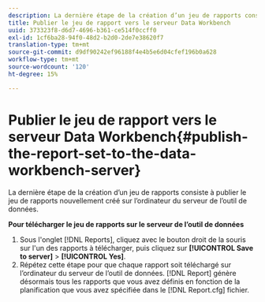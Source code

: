 ```yaml
---
description: La dernière étape de la création d’un jeu de rapports consiste à publier le jeu de rapports nouvellement créé sur l’ordinateur du serveur de l’outil de données.
title: Publier le jeu de rapport vers le serveur Data Workbench
uuid: 373323f8-d6d7-4696-b361-ce514f0ccff0
exl-id: 1cf6ba28-94f0-48d2-b2d0-2de7e38620f7
translation-type: tm+mt
source-git-commit: d9df90242ef96188f4e4b5e6d04cfef196b0a628
workflow-type: tm+mt
source-wordcount: '120'
ht-degree: 15%

---
```


# Publier le jeu de rapport vers le serveur Data Workbench{#publish-the-report-set-to-the-data-workbench-server}

La dernière étape de la création d’un jeu de rapports consiste à publier le jeu de rapports nouvellement créé sur l’ordinateur du serveur de l’outil de données.

**Pour télécharger le jeu de rapports sur le serveur de l’outil de données**

1. Sous l&#39;onglet [!DNL Reports], cliquez avec le bouton droit de la souris sur l&#39;un des rapports à télécharger, puis cliquez sur **[!UICONTROL Save to server]** > **[!UICONTROL Yes]**.
1. Répétez cette étape pour que chaque rapport soit téléchargé sur l’ordinateur du serveur de l’outil de données.
   [!DNL Report] génère désormais tous les rapports que vous avez définis en fonction de la planification que vous avez spécifiée dans le  [!DNL Report.cfg] fichier.
